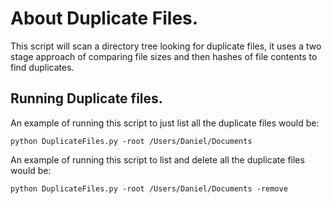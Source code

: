 # About Duplicate Files.
This script will scan a directory tree looking for duplicate files, it uses a two stage approach of comparing file sizes and then hashes of file contents to find duplicates.

## Running Duplicate files.
An example of running this script to just list all the duplicate files would be:

```
python DuplicateFiles.py -root /Users/Daniel/Documents
```

An example of running this script to list and delete all the duplicate files would be:

```
python DuplicateFiles.py -root /Users/Daniel/Documents -remove
```
